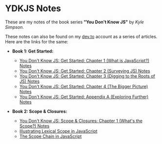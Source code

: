 # YDKJS Notes

These are my notes of the book series **"You Don't Know JS"** by *Kyle Simpson*.

These notes can also be found on my [dev.to](https://dev.to/rajat2502) account as a series of articles. Here are the links for the same:

- **Book 1: Get Started:**
  - [You Don't Know JS: Get Started: Chapter 1 (What is JavaScript?) Notes](https://dev.to/rajat2502/you-don-t-know-js-get-started-chapter-1-what-is-javascript-notes-2a13)
  - [You Don't Know JS: Get Started: Chapter 2 (Surveying JS) Notes](https://dev.to/rajat2502/you-don-t-know-js-get-started-chapter-2-surveying-js-notes-h85)
  - [You Don't Know JS: Get Started: Chapter 3 (Digging to the Roots of JS) Notes](https://dev.to/rajat2502/you-don-t-know-js-get-started-chapter-3-digging-to-the-roots-of-js-notes-412n)
  - [You Don't Know JS: Get Started: Chapter 4 (The Bigger Picture) Notes](https://dev.to/rajat2502/you-don-t-know-js-get-started-chapter-4-the-bigger-picture-notes-139f)
  - [You Don't Know JS: Get Started: Appendix A (Exploring Further) Notes](https://dev.to/rajat2502/you-don-t-know-js-get-started-appendix-a-exploring-further-notes-2j0f)

- **Book 2: Scope & Closures:**
  - [You Don't Know JS: Scope & Closures: Chapter 1 (What's the Scope?) Notes](https://dev.to/rajat2502/you-don-t-know-js-scope-closures-what-s-the-scope-g12)
  - [Illustrating Lexical Scope in JavaScript](https://dev.to/rajat2502/illustrating-lexical-scope-in-javascript-2h0f)
  - [The Scope Chain in JavaScript](https://dev.to/rajat2502/the-scope-chain-in-javascript-596o)
